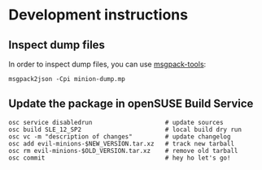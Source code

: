 # Development instructions

## Inspect dump files

In order to inspect dump files, you can use [msgpack-tools](https://github.com/ludocode/msgpack-tools):

```
msgpack2json -Cpi minion-dump.mp
```

## Update the package in openSUSE Build Service

```
osc service disabledrun                    # update sources
osc build SLE_12_SP2                       # local build dry run
osc vc -m "description of changes"         # update changelog
osc add evil-minions-$NEW_VERSION.tar.xz   # track new tarball
osc rm evil-minions-$OLD_VERSION.tar.xz    # remove old tarball
osc commit                                 # hey ho let's go!
```
